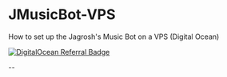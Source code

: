 # JMusicBot-VPS

How to set up the Jagrosh's Music Bot on a VPS (Digital Ocean)

[![DigitalOcean Referral Badge](https://web-platforms.sfo2.cdn.digitaloceanspaces.com/WWW/Badge%201.svg)](https://www.digitalocean.com/?refcode=51e934beaf76&utm_campaign=Referral_Invite&utm_medium=Referral_Program&utm_source=badge)

--
